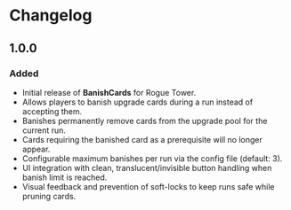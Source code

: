 # Changelog

## 1.0.0

### Added
- Initial release of **BanishCards** for Rogue Tower.
- Allows players to banish upgrade cards during a run instead of accepting them.
- Banishes permanently remove cards from the upgrade pool for the current run.
- Cards requiring the banished card as a prerequisite will no longer appear.
- Configurable maximum banishes per run via the config file (default: 3).
- UI integration with clean, translucent/invisible button handling when banish limit is reached.
- Visual feedback and prevention of soft-locks to keep runs safe while pruning cards.
